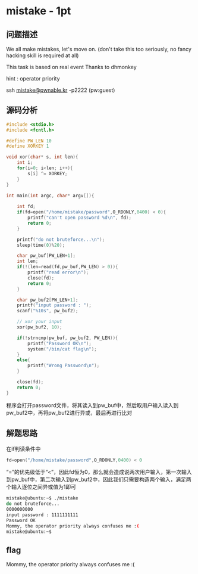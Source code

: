# mistake - 1pt

## 问题描述

We all make mistakes, let's move on.
(don't take this too seriously, no fancy hacking skill is required at all)

This task is based on real event
Thanks to dhmonkey

hint : operator priority

ssh mistake@pwnable.kr -p2222 (pw:guest)

## 源码分析

```c
#include <stdio.h>
#include <fcntl.h>

#define PW_LEN 10
#define XORKEY 1

void xor(char* s, int len){
	int i;
	for(i=0; i<len; i++){
		s[i] ^= XORKEY;
	}
}

int main(int argc, char* argv[]){
	
	int fd;
	if(fd=open("/home/mistake/password",O_RDONLY,0400) < 0){
		printf("can't open password %d\n", fd);
		return 0;
	}

	printf("do not bruteforce...\n");
	sleep(time(0)%20);

	char pw_buf[PW_LEN+1];
	int len;
	if(!(len=read(fd,pw_buf,PW_LEN) > 0)){
		printf("read error\n");
		close(fd);
		return 0;		
	}

	char pw_buf2[PW_LEN+1];
	printf("input password : ");
	scanf("%10s", pw_buf2);

	// xor your input
	xor(pw_buf2, 10);

	if(!strncmp(pw_buf, pw_buf2, PW_LEN)){
		printf("Password OK\n");
		system("/bin/cat flag\n");
	}
	else{
		printf("Wrong Password\n");
	}

	close(fd);
	return 0;
}
```

程序会打开password文件，将其读入到pw_buf中，然后取用户输入读入到pw_buf2中，再将pw_buf2进行异或，最后再进行比对

## 解题思路

在if判读条件中
```c
fd=open("/home/mistake/password",O_RDONLY,0400) < 0
```
“=”的优先级低于“<”，因此fd恒为0，那么就会造成说两次用户输入，第一次输入到pw_buf中，第二次输入到pw_buf2中，因此我们只需要构造两个输入，满足两个输入逐位之间异或值为1即可

```bash
mistake@ubuntu:~$ ./mistake 
do not bruteforce...
0000000000
input password : 1111111111
Password OK
Mommy, the operator priority always confuses me :(
mistake@ubuntu:~$ 
```

## flag

Mommy, the operator priority always confuses me :(


